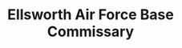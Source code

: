 ---
title: "Ellsworth Air Force Base Commissary"
url: /ellsworth-air-force-base/ellsworth-air-force-base-commissary/
shop: supermarket
---